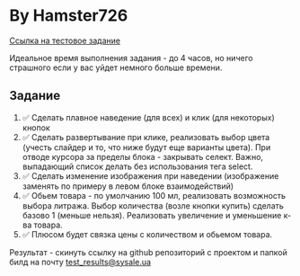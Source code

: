 # By Hamster726

[Ссылка на тестовое задание](https://www.figma.com/file/0atEb68RGLsufVarQeknho/Test-task-SySale?node-id=0%3A1)

Идеальное время выполнения задания - до 4 часов, но ничего страшного если у вас уйдет немного больше времени.

## Задание

1. ✅ Сделать плавное наведение (для всех) и клик (для некоторых) кнопок
2. ✅ Сделать развертывание при клике, реализовать выбор цвета (учесть слайдер и то, что ниже будут еще варианты цвета). При отводе курсора за пределы блока - закрывать селект. Важно, выпадающий список делать без использования тега select.
3. ✅ Сделать изменение изображения при наведении (изображение заменять по примеру в левом блоке взаимодействий)
4. ✅ Обьем товара - по умолчанию 100 мл, реализовать возможность выбора литража. Выбор количества (возле кнопки купить) сделать базово 1 (меньше нельзя). Реализовать увеличение и уменьшение к-ва товара.
6. ✅ Плюсом будет связка цены с количеством и обьемом товара.

Результат - скинуть ссылку на github репозиторий с проектом и папкой билд на почту test_results@sysale.ua